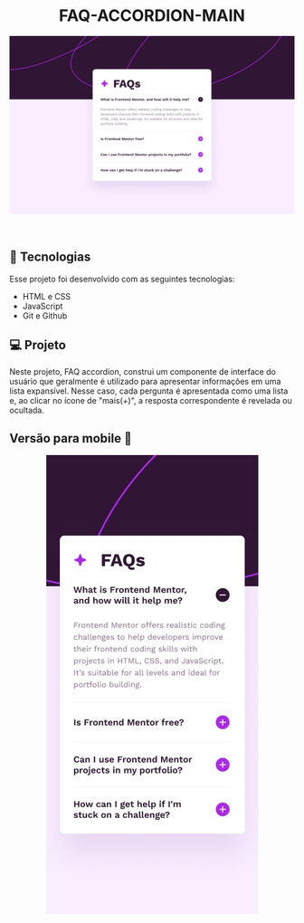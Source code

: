 <h1 align="center"> FAQ-ACCORDION-MAIN
</h1>

<p align="center">
  <img alt="Projeto FAQ" src="./design/desktop-design.jpg">
</p>

<br>

## 🚀 Tecnologias

Esse projeto foi desenvolvido com as seguintes tecnologias:

- HTML e CSS
- JavaScript
- Git e Github

## 💻 Projeto

Neste projeto, FAQ accordion, construi um componente de interface do usuário que geralmente é utilizado para apresentar informações em uma lista expansível. Nesse caso, cada pergunta é apresentada como uma lista e, ao clicar no ícone de "mais(+)", a resposta correspondente é revelada ou ocultada. 

## Versão para mobile 📱
<p align="center">
  <img alt="Projeto FAQ" src="./design/mobile-design.jpg">
</p>

